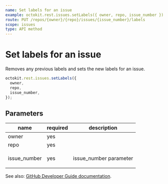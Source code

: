 ```yaml
---
name: Set labels for an issue
example: octokit.rest.issues.setLabels({ owner, repo, issue_number })
route: PUT /repos/{owner}/{repo}/issues/{issue_number}/labels
scope: issues
type: API method
---
```


# Set labels for an issue

Removes any previous labels and sets the new labels for an issue.

```js
octokit.rest.issues.setLabels({
  owner,
  repo,
  issue_number,
});
```

## Parameters

<table>
  <thead>
    <tr>
      <th>name</th>
      <th>required</th>
      <th>description</th>
    </tr>
  </thead>
  <tbody>
    <tr><td>owner</td><td>yes</td><td>

</td></tr>
<tr><td>repo</td><td>yes</td><td>

</td></tr>
<tr><td>issue_number</td><td>yes</td><td>

issue_number parameter

</td></tr>
  </tbody>
</table>

See also: [GitHub Developer Guide documentation](https://docs.github.com/rest/reference/issues#set-labels-for-an-issue).
